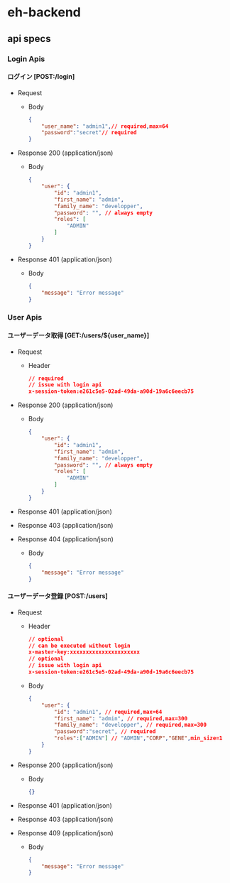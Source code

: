 # eh-backend
## api specs
### Login Apis
#### ログイン [POST:/login]
+ Request
    + Body
        ```json
        {
            "user_name": "admin1",// required,max=64
            "password":"secret"// required
        }
        ```

+ Response 200 (application/json)

    + Body

        ```json
        {
            "user": {
                "id": "admin1",
                "first_name": "admin",
                "family_name": "developper",
                "password": "", // always empty
                "roles": [
                    "ADMIN"
                ]
            }
        }
        ```

+ Response 401 (application/json)

    + Body

        ```json
        {
            "message": "Error message"
        }
        ```

### User Apis
#### ユーザーデータ取得 [GET:/users/${user_name}]
+ Request
    + Header
        ```json
        // required
        // issue with login api
        x-session-token:e261c5e5-02ad-49da-a90d-19a6c6eecb75
        ```
+ Response 200 (application/json)

    + Body

        ```json
        {
            "user": {
                "id": "admin1",
                "first_name": "admin",
                "family_name": "developper",
                "password": "", // always empty
                "roles": [
                    "ADMIN"
                ]
            }
        }
        ```

+ Response 401 (application/json)
+ Response 403 (application/json)
+ Response 404 (application/json)

    + Body

        ```json
        {
            "message": "Error message"
        }
        ```

#### ユーザーデータ登録 [POST:/users]
+ Request
    + Header
        ```json
        // optional
        // can be executed without login
        x-master-key:xxxxxxxxxxxxxxxxxxxxxx
        // optional
        // issue with login api
        x-session-token:e261c5e5-02ad-49da-a90d-19a6c6eecb75
        ```
    + Body
        ```json
        {
            "user": {
                "id": "admin1", // required,max=64
                "first_name": "admin", // required,max=300
                "family_name": "developper", // required,max=300
                "password":"secret", // required
                "roles":["ADMIN"] // "ADMIN","CORP","GENE",min_size=1
            }
        }
        ```
+ Response 200 (application/json)

    + Body

        ```json
        {}
        ```

+ Response 401 (application/json)
+ Response 403 (application/json)
+ Response 409 (application/json)

    + Body

        ```json
        {
            "message": "Error message"
        }
        ```
